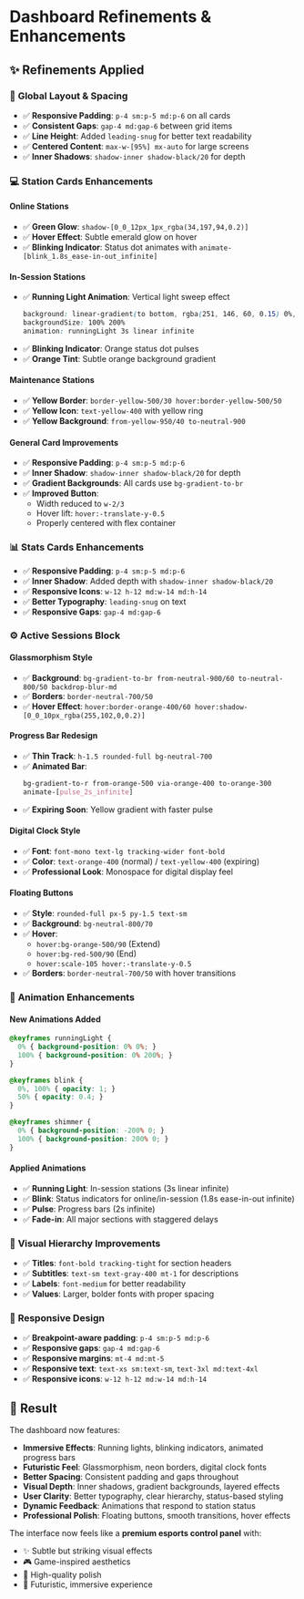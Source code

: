 # Dashboard Refinements & Enhancements

## ✨ Refinements Applied

### 🎯 **Global Layout & Spacing**
- ✅ **Responsive Padding**: `p-4 sm:p-5 md:p-6` on all cards
- ✅ **Consistent Gaps**: `gap-4 md:gap-6` between grid items
- ✅ **Line Height**: Added `leading-snug` for better text readability
- ✅ **Centered Content**: `max-w-[95%] mx-auto` for large screens
- ✅ **Inner Shadows**: `shadow-inner shadow-black/20` for depth

### 💻 **Station Cards Enhancements**

#### **Online Stations**
- ✅ **Green Glow**: `shadow-[0_0_12px_1px_rgba(34,197,94,0.2)]`
- ✅ **Hover Effect**: Subtle emerald glow on hover
- ✅ **Blinking Indicator**: Status dot animates with `animate-[blink_1.8s_ease-in-out_infinite]`

#### **In-Session Stations**
- ✅ **Running Light Animation**: Vertical light sweep effect
  ```css
  background: linear-gradient(to bottom, rgba(251, 146, 60, 0.15) 0%, transparent 50%, transparent 100%)
  backgroundSize: 100% 200%
  animation: runningLight 3s linear infinite
  ```
- ✅ **Blinking Indicator**: Orange status dot pulses
- ✅ **Orange Tint**: Subtle orange background gradient

#### **Maintenance Stations**
- ✅ **Yellow Border**: `border-yellow-500/30 hover:border-yellow-500/50`
- ✅ **Yellow Icon**: `text-yellow-400` with yellow ring
- ✅ **Yellow Background**: `from-yellow-950/40 to-neutral-900`

#### **General Card Improvements**
- ✅ **Responsive Padding**: `p-4 sm:p-5 md:p-6`
- ✅ **Inner Shadow**: `shadow-inner shadow-black/20` for depth
- ✅ **Gradient Backgrounds**: All cards use `bg-gradient-to-br`
- ✅ **Improved Button**: 
  - Width reduced to `w-2/3`
  - Hover lift: `hover:-translate-y-0.5`
  - Properly centered with flex container

### 📊 **Stats Cards Enhancements**
- ✅ **Responsive Padding**: `p-4 sm:p-5 md:p-6`
- ✅ **Inner Shadow**: Added depth with `shadow-inner shadow-black/20`
- ✅ **Responsive Icons**: `w-12 h-12 md:w-14 md:h-14`
- ✅ **Better Typography**: `leading-snug` on text
- ✅ **Responsive Gaps**: `gap-4 md:gap-6`

### ⚙️ **Active Sessions Block**

#### **Glassmorphism Style**
- ✅ **Background**: `bg-gradient-to-br from-neutral-900/60 to-neutral-800/50 backdrop-blur-md`
- ✅ **Borders**: `border-neutral-700/50`
- ✅ **Hover Effect**: `hover:border-orange-400/60 hover:shadow-[0_0_10px_rgba(255,102,0,0.2)]`

#### **Progress Bar Redesign**
- ✅ **Thin Track**: `h-1.5 rounded-full bg-neutral-700`
- ✅ **Animated Bar**: 
  ```css
  bg-gradient-to-r from-orange-500 via-orange-400 to-orange-300
  animate-[pulse_2s_infinite]
  ```
- ✅ **Expiring Soon**: Yellow gradient with faster pulse

#### **Digital Clock Style**
- ✅ **Font**: `font-mono text-lg tracking-wider font-bold`
- ✅ **Color**: `text-orange-400` (normal) / `text-yellow-400` (expiring)
- ✅ **Professional Look**: Monospace for digital display feel

#### **Floating Buttons**
- ✅ **Style**: `rounded-full px-5 py-1.5 text-sm`
- ✅ **Background**: `bg-neutral-800/70`
- ✅ **Hover**: 
  - `hover:bg-orange-500/90` (Extend)
  - `hover:bg-red-500/90` (End)
  - `hover:scale-105 hover:-translate-y-0.5`
- ✅ **Borders**: `border-neutral-700/50` with hover transitions

### 🎨 **Animation Enhancements**

#### **New Animations Added**
```css
@keyframes runningLight {
  0% { background-position: 0% 0%; }
  100% { background-position: 0% 200%; }
}

@keyframes blink {
  0%, 100% { opacity: 1; }
  50% { opacity: 0.4; }
}

@keyframes shimmer {
  0% { background-position: -200% 0; }
  100% { background-position: 200% 0; }
}
```

#### **Applied Animations**
- ✅ **Running Light**: In-session stations (3s linear infinite)
- ✅ **Blink**: Status indicators for online/in-session (1.8s ease-in-out infinite)
- ✅ **Pulse**: Progress bars (2s infinite)
- ✅ **Fade-in**: All major sections with staggered delays

### 🎯 **Visual Hierarchy Improvements**
- ✅ **Titles**: `font-bold tracking-tight` for section headers
- ✅ **Subtitles**: `text-sm text-gray-400 mt-1` for descriptions
- ✅ **Labels**: `font-medium` for better readability
- ✅ **Values**: Larger, bolder fonts with proper spacing

### 📱 **Responsive Design**
- ✅ **Breakpoint-aware padding**: `p-4 sm:p-5 md:p-6`
- ✅ **Responsive gaps**: `gap-4 md:gap-6`
- ✅ **Responsive margins**: `mt-4 md:mt-5`
- ✅ **Responsive text**: `text-xs sm:text-sm`, `text-3xl md:text-4xl`
- ✅ **Responsive icons**: `w-12 h-12 md:w-14 md:h-14`

## 🚀 **Result**

The dashboard now features:
- **Immersive Effects**: Running lights, blinking indicators, animated progress bars
- **Futuristic Feel**: Glassmorphism, neon borders, digital clock fonts
- **Better Spacing**: Consistent padding and gaps throughout
- **Visual Depth**: Inner shadows, gradient backgrounds, layered effects
- **User Clarity**: Better typography, clear hierarchy, status-based styling
- **Dynamic Feedback**: Animations that respond to station status
- **Professional Polish**: Floating buttons, smooth transitions, hover effects

The interface now feels like a **premium esports control panel** with:
- ✨ Subtle but striking visual effects
- 🎮 Game-inspired aesthetics
- 💎 High-quality polish
- 🔮 Futuristic, immersive experience
